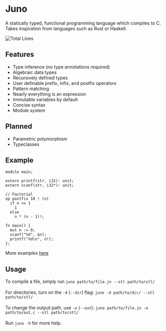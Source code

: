 # Juno
A statically typed, functional programming language which compiles to C.
Takes inspiration from languages such as Rust or Haskell.

![Total Lines](https://img.shields.io/tokei/lines/github/05st/juno)

## Features
- Type inference (no type annotations required)
- Algebraic data types
- Recursively defined types
- User definable prefix, infix, and postfix operators
- Pattern matching
- Nearly everything is an expression
- Immutable variables by default
- Concise syntax
- Module system

## Planned
- Parametric polymorphism
- Typeclasses

## Example
```
module main;

extern printf(str, i32): unit;
extern scanf(str, i32*): unit;

// Factorial
op postfix 10 ! (n)
  if n <= 1
    1
  else
    n * (n - 1)!;

fn main() {
  mut n := 0;
  scanf("%d", &n);
  printf("%d\n", n!);
};
```
More examples [here](https://github.com/05st/juno/tree/master/examples)

## Usage
To compile a file, simply run `juno path/to/file.jn --stl path/to/stl/` \
\
For directories, turn on the `-d` (`--dir`) flag: `juno -d path/to/dir/ --stl path/to/stl/` \
\
To change the output path, use `-o` (`--out`): `juno path/to/file.jn -o path/to/out.c --stl path/to/stl/`\
\
Run `juno -h` for more help.
